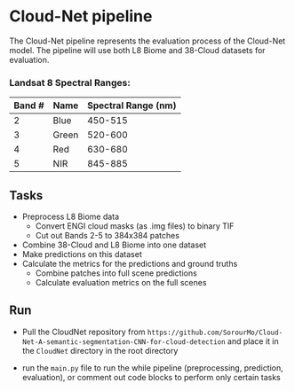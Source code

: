 # Cloud-Net pipeline

The Cloud-Net pipeline represents the evaluation process of the Cloud-Net model.
The pipeline will use both L8 Biome and 38-Cloud datasets for evaluation.

### Landsat 8 Spectral Ranges:<br>

| Band # | Name  | Spectral Range (nm) |
| ------ | ----- | ------------------- |
| 2      | Blue  | 450-515             |
| 3      | Green | 520-600             |
| 4      | Red   | 630-680             |
| 5      | NIR   | 845-885             |

## Tasks

- Preprocess L8 Biome data
  - Convert ENGI cloud masks (as .img files) to binary TIF
  - Cut out Bands 2-5 to 384x384 patches
- Combine 38-Cloud and L8 Biome into one dataset
- Make predictions on this dataset
- Calculate the metrics for the predictions and ground truths
  - Combine patches into full scene predictions
  - Calculate evaluation metrics on the full scenes

## Run

- Pull the CloudNet repository from `https://github.com/SorourMo/Cloud-Net-A-semantic-segmentation-CNN-for-cloud-detection` and place it in the `CloudNet` directory in the root directory

* run the `main.py` file to run the while pipeline (preprocessing, prediction, evaluation), or comment out code blocks to perform only certain tasks

